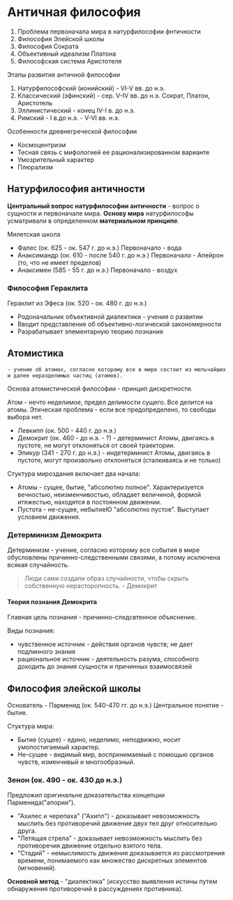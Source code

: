 # Античная философия
1. Проблема первоначала мира в натурфилософии фнтичности
2. Философия Элейской школы
3. Философия Сократа
4. Объективный идеализм Платона
5. Философская система Аристотеля

Этапы развития античной философии
1. Натурфилософский (ионийский) - VI-V вв. до н.э.
2. Классический (эфинский) - сер. V-IV вв. до н.э.
	Сократ, Платон, Аристотель
3. Эллинистический - конец IV-I в. до н.э.
4. Римский - I в.до н.э. - V-VI вв. н.э.

Особенности древнегреческой философии
- Космоцентризм
- Тесная связь с мифологией  ее рационализированном варианте
- Умозрительный характер
- Плюрализм

## Натурфилософия античности
**Центральный вопрос натурфилософии античности** - вопрос о сущности и первоначале мира.
**Основу мира** натурфилософы усматривали в определенном **материальном принципе**.

Милетская школа
- Фалес (ок. 625 - ок. 547 г. до н.э.)
	Первоначало - вода
- Анаксимандр (ок. 610 - после 540 г. до н.э.)
	Первоначало - Апейрон (то, что не имеет пределов)
- Анаксимен (585 - 55 г. до н.э.)
	Первоначало - воздух

### Философия Гераклита
Гераклит из Эфеса (ок. 520 - ок. 480 г. до н.э.)
- Родоначальник объективной диалектики - учения о развитии
- Вводит представление об объективно-логической закономерности
- Разрабатывает элементарную теорию познания

## Атомистика
	- учение об атомах, согласно которому все в мире состоит из мельчайших и далее неразделимых частиц (атомов).
Основа атомистической философии - принцип дискретности.

Атом - нечто неделимое, предел делимости сущего. Все делится на атомы.
Этическая проблема - если все предопределено, то свободы выбора нет.

- Левкипп (ок. 500 - 440 г. до н.э.)
- Демокрит (ок. 460 - до н.э. - ?) - детерминист
	Атомы, двигаясь в пустоте, не могут отклоняться от своей траектории.
- Эпикур (341 - 270 г. до н.э.) - индетерминист
	Атомы, двигаясь в пустоте, могут произвольно отклоняться (сталкиваясь и не только)

Стуктура мироздания включает два начала:
- Атомы - сущее, бытие, "абсолютно полное". Характеризуется вечностью, неизменчивостью, обладает величиной, формой итяжестью, находятся в постоянном движении.
- Пустота - не-сущее, небытиеЮ "абсолютно пустое". Выступает условием движения.

### Детерминизм Демокрита
Детерминизм - учение, согласно которому все события в мире обусловлены причинно-следственными связями, а потому исключена всякая случайность.

>Люди сами создали образ случайности, чтобы скрыть собственную нерасторопность.
\- Демокрит

#### Теория познания Демокрита
Главная цель познания - причинно-следсвтенное объяснение.

Виды познания:
- чувственное
	источник - действия органов чувств; не дает подлинного знания
- рациональное
	источник - деятельность разума, способного доходить до знания сущности и причинных взаимосвязей

## Философия элейской школы
Основатель - Парменид (ок. 540-470 гг. до н.э.)
Центральное понятие - бытие.

Стуктура мира:
- Бытие (сущее) - едино, неделимо, неподвижно, носит умопостигаемый характер.
- Не-сущее - видимый мир, воспринимаемый с помощью органов чувств, изменчивый и многообразный.

### Зенон (ок. 490 - ок. 430 до н.э.)
Предложил оригинальне доказательства концепции Парменида("апории").
- "Ахилес и черепаха" ("Ахипл") - доказывает невозможность мыслить без противоречий движение двух тел друг относительно друга.
- "Летящая стрела" - доказывает невозможность мыслить без противоречия движение отдельно взятого тела.
- "Стадий" - немыслимость движения доказывается из рассмотрения времени, понимаемого как множество дискретных элементов (мгновений).

**Основной метод** - "диалектика" (искусство выявления истины путем обнаружения противоречий в рассуждениях противника).


